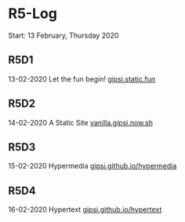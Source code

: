  # R5-Log
 Start: 13 February, Thursday 2020

## R5D1
13-02-2020
Let the fun begin! [gipsi.static.fun](https://gipsi.static.fun)

## R5D2
14-02-2020
A Static Site [vanilla.gipsi.now.sh](https://vanilla.gipsi.now.sh)

## R5D3
15-02-2020
Hypermedia  [gipsi.github.io/hypermedia](https://gipsi.github.io/hypermedia)

## R5D4
16-02-2020
Hypertext [gipsi.github.io/hypertext](https://gipsi.github.io/hypertext)
